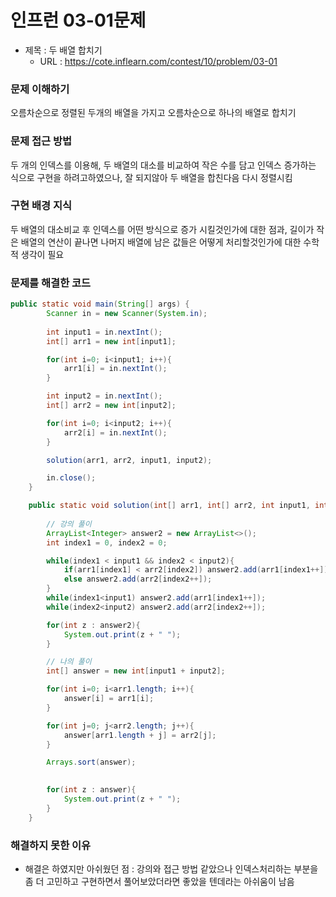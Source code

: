 # 인프런 03-01문제
- 제목 : 두 배열 합치기
  - URL : https://cote.inflearn.com/contest/10/problem/03-01

### 문제 이해하기
오름차순으로 정렬된 두개의 배열을 가지고 오름차순으로 하나의 배열로 합치기
### 문제 접근 방법
두 개의 인덱스를 이용해, 두 배열의 대소를 비교하여 작은 수를 담고 인덱스 증가하는 식으로 구현을 하려고하였으나, 잘 되지않아 두 배열을 합친다음 다시 정렬시킴
### 구현 배경 지식
두 배열의 대소비교 후 인덱스를 어떤 방식으로 증가 시킬것인가에 대한 점과, 길이가 작은 배열의 연산이 끝나면 나머지 배열에 남은 값들은 어떻게 처리할것인가에 대한 수학적 생각이 필요
### 문제를 해결한 코드
```java
public static void main(String[] args) {
        Scanner in = new Scanner(System.in);
        
        int input1 = in.nextInt();
        int[] arr1 = new int[input1];

        for(int i=0; i<input1; i++){
            arr1[i] = in.nextInt();
        }

        int input2 = in.nextInt();
        int[] arr2 = new int[input2];

        for(int i=0; i<input2; i++){
            arr2[i] = in.nextInt();
        }

        solution(arr1, arr2, input1, input2);

        in.close();
    }

    public static void solution(int[] arr1, int[] arr2, int input1, int input2){
        
        // 강의 풀이
        ArrayList<Integer> answer2 = new ArrayList<>();
        int index1 = 0, index2 = 0;

        while(index1 < input1 && index2 < input2){
            if(arr1[index1] < arr2[index2]) answer2.add(arr1[index1++]);
            else answer2.add(arr2[index2++]);
        }
        while(index1<input1) answer2.add(arr1[index1++]);
        while(index2<input2) answer2.add(arr2[index2++]);

        for(int z : answer2){
            System.out.print(z + " ");
        }

        // 나의 풀이
        int[] answer = new int[input1 + input2];

        for(int i=0; i<arr1.length; i++){
            answer[i] = arr1[i];
        }

        for(int j=0; j<arr2.length; j++){
            answer[arr1.length + j] = arr2[j];
        }

        Arrays.sort(answer);
        

        for(int z : answer){
            System.out.print(z + " ");
        }
    }
```

### 해결하지 못한 이유
- 해결은 하였지만 아쉬웠던 점 : 강의와 접근 방법 같았으나 인덱스처리하는 부분을 좀 더 고민하고 구현하면서 풀어보았더라면 좋았을 텐데라는 아쉬움이 남음
